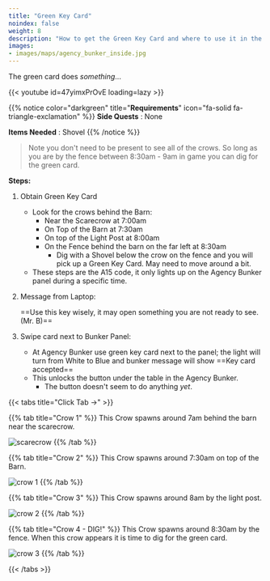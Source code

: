 ```yaml
---
title: "Green Key Card"
noindex: false
weight: 8
description: "How to get the Green Key Card and where to use it in the Agency Bunker."
images:
- images/maps/agency_bunker_inside.jpg
---
```


The green card does _something_...

{{< youtube id=47yimxPrOvE loading=lazy >}}



{{% notice color="darkgreen" title="**Requirements**" icon="fa-solid fa-triangle-exclamation"  %}}
**Side Quests** : None

**Items Needed** : Shovel
{{% /notice %}}

>Note you don't need to be present to see all of the crows. So long as you are by the fence between 8:30am - 9am in game you can dig for the green card.

**Steps:**

1. Obtain Green Key Card
	- Look for the crows behind the Barn:
		-  Near the Scarecrow at 7:00am
		- On Top of the Barn at 7:30am
		- On top of the Light Post at 8:00am
		- On the Fence behind the barn on the far left at 8:30am
			-  Dig with a Shovel below the crow on the fence and you will pick up a Green Key Card. May need to move around a bit.
	- These steps are the A15 code, it only lights up on the Agency Bunker panel during a specific time.
2. Message from Laptop: 

	==Use this key wisely, it may open something you are not ready to see. (Mr. B)==
3. Swipe card next to Bunker Panel:
	- At Agency Bunker use green key card next to the panel; the light will turn from White to Blue and bunker message will show ==Key card accepted==
	- This unlocks the button under the table in the Agency Bunker.
		- The button doesn't seem to do anything _yet_.

{{< tabs title="Click Tab ->" >}}

{{% tab title="Crow 1" %}}
This Crow spawns around 7am behind the barn near the scarecrow.

![scarecrow](/images/bh/green_key_card-scarecrow.jpg)
{{% /tab %}}

{{% tab title="Crow 2" %}}
This Crow spawns around 7:30am on top of the Barn.

![crow 1](/images/bh/green_key_card-crow1.jpg)
{{% /tab %}}

{{% tab title="Crow 3" %}}
This Crow spawns around 8am by the light post.

![crow 2](/images/bh/green_key_card-crow2.jpg)
{{% /tab %}}

{{% tab title="Crow 4 - DIG!" %}}
This Crow spawns around 8:30am by the fence. When this crow appears it is time to dig for the green card.

![crow 3](/images/bh/green_key_card-crow3.jpg)
{{% /tab %}}

{{< /tabs >}}